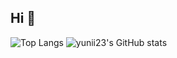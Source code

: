 ## Hi 👋


  ![Top Langs](https://github-readme-stats.vercel.app/api/top-langs/?username=yunii23&layout=compact&exclude_repo=ComputerVision20212)
  ![yunii23's GitHub stats](https://github-readme-stats.vercel.app/api?username=yunii23&show_icons=true&rank_icon=github)

